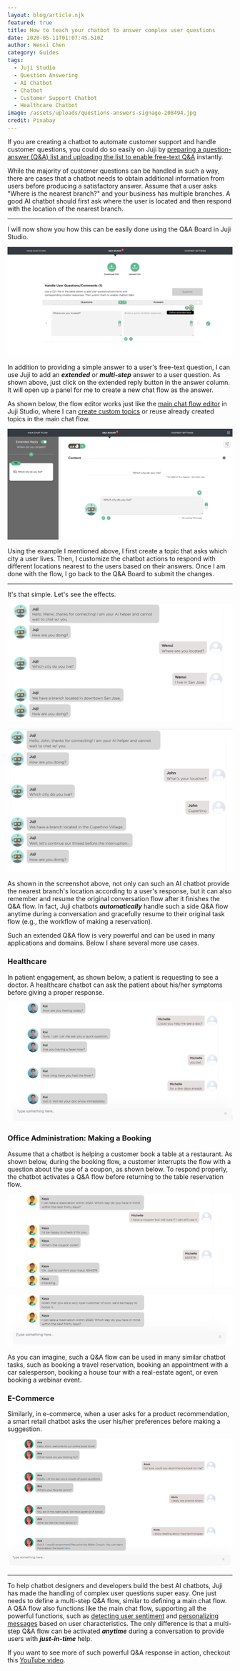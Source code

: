 ```yaml
---
layout: blog/article.njk
featured: true
title: How to teach your chatbot to answer complex user questions
date: 2020-05-11T01:07:45.510Z
author: Wenxi Chen
category: Guides
tags:
  - Juji Studio
  - Question Answering
  - AI Chatbot
  - Chatbot
  - Customer Support Chatbot
  - Healthcare Chatbot
image: /assets/uploads/questions-answers-signage-208494.jpg
credit: Pixabay
---
```

If you are creating a chatbot to automate customer support and handle customer questions, you could do so easily on Juji by [preparing a question-answer (Q&A) list and uploading the list to enable free-text Q&A](https://juji.io/docs/design/#handle-free-text-qas) instantly. 

While the majority of customer questions can be handled in such a way, there are  cases that a chatbot needs to obtain additional information from users before producing a satisfactory answer. Assume that a user asks "Where is the nearest branch?" and your business has multiple branches. A good AI chatbot should first ask where the user is located and then respond with the location of the nearest branch. 

- - -

I will now show you how this can be easily done using the Q&A Board in Juji Studio.  

![Click on extended reply button to initiate your Q&A flow](/assets/uploads/screen-shot-2020-05-12-at-11.19.35-pm.png "Click on the extended reply button to create a flow to handle the question")

In addition to providing a simple answer to a user's free-text question, I can use Juji to add an ***extended*** or ***multi-step*** answer to a user question.  As shown above, just click on the extended reply button in the answer column. It will open up a panel for me to create a new chat flow as the answer. 

As shown below, the flow editor works just like the [main chat flow editor](https://docs.juji.io/design/#customize-main-chat-flow) in Juji Studio, where I can [create custom topics](https://juji.io/docs/design/#edit-a-topic) or reuse already created topics in the main chat flow. 

![Creating a topic to handle the question](/assets/uploads/screen-shot-2020-05-12-at-11.39.03-pm.png "Creating a topic to handle the question")

Using the example I mentioned above, I first create a topic that asks which city a user lives. Then, I customize the chatbot actions to respond with different locations nearest to the users based on their answers. Once I am done with the flow, I go back to the Q&A Board to submit the changes.

- - -

It's that simple. Let's see the effects.

![The chatbot first checks the user's location, then provides the nearest branch's location](/assets/uploads/screen-shot-2020-05-12-at-11.50.17-pm.png "The chatbot first checks the user's location, then provides the nearest branch's location")

![Another example of the chatbot providing the nearest branch's location with respect to the user's location](/assets/uploads/screen-shot-2020-05-12-at-11.51.09-pm.png "Another example of the chatbot providing the nearest branch's location with respect to the user's location")

As shown in the screenshot above, not only can such an AI chatbot provide the nearest branch's location according to a user's response, but it can also remember and resume the original conversation flow after it finishes the Q&A flow. In fact, Juji chatbots ***automatically*** handle such a side Q&A flow anytime during a conversation and gracefully resume to their original task flow (e.g., the workflow of making a reservation). 

Such an extended Q&A flow is very powerful and can be used in many applications and domains. Below I share several more use cases.

### Healthcare

In patient engagement, as shown below, a patient is requesting to see a doctor.  A healthcare chatbot can ask the patient about his/her symptoms before giving a proper response.  

![An extended Q&A flow between a user and a healthcare chatbot](/assets/uploads/healthcare-chatbot-extended-q-a.png "An extended Q&A flow between a user and a healthcare chatbot")

### Office Administration: Making a Booking

Assume that a chatbot is helping a customer book a table at a restaurant. As shown below, during the booking flow, a customer interrupts the flow with a question about the use of a coupon, as shown below. To respond properly, the chatbot activates a Q&A flow before returning to the table reservation flow. 

![An extended Q&A flow between a user and a chatbot in the middle of restaurant reservation](/assets/uploads/screen-shot-2020-05-15-at-2.26.45-pm.png "An extended Q&A flow between a user and a chatbot in the middle of restaurant reservation")

![Continued from the above: an extended Q&A flow in the middle of restaurant reservation](/assets/uploads/screen-shot-2020-05-15-at-2.27.24-pm.png "Continued from the above: an extended Q&A flow in the middle of restaurant reservation")

As you can imagine, such a Q&A flow can be used in many similar chatbot tasks, such as booking a travel reservation,  booking an appointment with a car salesperson, booking a house tour with a real-estate agent, or even booking a webinar event. 

### E-Commerce

Similarly,  in e-commerce, when a user asks for a product recommendation, a smart retail chatbot asks the user his/her preferences before making a suggestion. 

![An online book store chatbot use the extended Q&A flow to make book recommendation](/assets/uploads/screen-shot-2020-05-15-at-3.35.51-pm.png "An online book store chatbot use the extended Q&A flow to make book recommendation")

- - -

To help chatbot designers and developers build the best AI chatbots, Juji has made the handling of complex user questions super easy. One just needs to define a multi-step Q&A flow,  similar to defining a main chat flow. A Q&A flow also functions like the main chat flow, supporting all the powerful functions, such as [detecting user sentiment](https://youtu.be/HwrGulGsTUk) and [](https://youtu.be/lNv0Ud8V2Co)[personalizing messages](https://youtu.be/lNv0Ud8V2Co) based on user characteristics.  The only difference is that a multi-step Q&A flow can be activated ***anytime*** during a conversation to provide users with ***just-in-time*** help. 

If you want to see more of such powerful Q&A response in action, checkout this [YouTube video](https://youtu.be/6kzST4vO_KU).